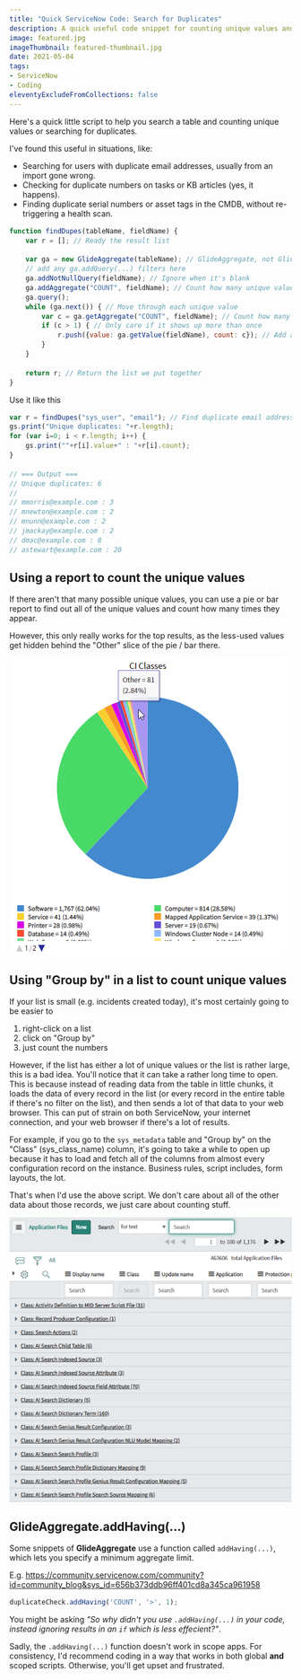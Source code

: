 ```yaml
---
title: "Quick ServiceNow Code: Search for Duplicates"
description: A quick useful code snippet for counting unique values and finding duplicates in ServiceNow.
image: featured.jpg
imageThumbnail: featured-thumbnail.jpg
date: 2021-05-04
tags:
- ServiceNow
- Coding
eleventyExcludeFromCollections: false
---
```


Here's a quick little script to help you search a table and counting unique values or searching for duplicates.

I've found this useful in situations, like:

* Searching for users with duplicate email addresses, usually from an import gone wrong.
* Checking for duplicate numbers on tasks or KB articles (yes, it happens).
* Finding duplicate serial numbers or asset tags in the CMDB, without re-triggering a health scan.

```js
function findDupes(tableName, fieldName) {
    var r = []; // Ready the result list
    
    var ga = new GlideAggregate(tableName); // GlideAggregate, not GlideRecord
    // add any ga.addQuery(...) filters here
    ga.addNotNullQuery(fieldName); // Ignore when it's blank
    ga.addAggregate("COUNT", fieldName); // Count how many unique values there are
	ga.query();
    while (ga.next()) { // Move through each unique value
        var c = ga.getAggregate("COUNT", fieldName); // Count how many times that unique value has been seen
        if (c > 1) { // Only care if it shows up more than once
            r.push({value: ga.getValue(fieldName), count: c}); // Add a result to the result list
		}
	}

    return r; // Return the list we put together
}
```

Use it like this

```js
var r = findDupes("sys_user", "email"); // Find duplicate email addresses
gs.print("Unique duplicates: "+r.length);
for (var i=0; i < r.length; i++) {
	gs.print(""+r[i].value+" : "+r[i].count);
}

// === Output ===
// Unique duplicates: 6
//
// mmorris@example.com : 3
// mnewton@example.com : 2
// mnunn@example.com : 2
// jmackay@example.com : 2
// dmac@example.com : 8
// astewart@example.com : 20
```

## Using a report to count the unique values
If there aren't that many possible unique values, you can use a pie or bar report to find out all of the unique values and count how many times they appear.

However, this only really works for the top results, as the less-used values get hidden behind the "Other" slice of the pie / bar there.

[![Pie graph count](pie-graph-count.png)](pie-graph-count.png)

## Using "Group by" in a list to count unique values
If your list is small (e.g. incidents created today), it's most certainly going to be easier to 

1. right-click on a list
2. click on "Group by"
3. just count the numbers

However, if the list has either a lot of unique values or the list is rather large, this is a bad idea. You'll notice that it can take a rather long time to open. This is because instead of reading data from the table in little chunks, it loads the data of every record in the list (or every record in the entire table if there's no filter on the list), and then sends a lot of that data to your web browser. This can put of strain on both ServiceNow, your internet connection, and your web browser if there's a lot of results.

For example, if you go to the `sys_metadata` table and "Group by" on the "Class" (sys_class_name) column, it's going to take a while to open up because it has to load and fetch all of the columns from almost every configuration record on the instance. Business rules, script includes, form layouts, the lot.

That's when I'd use the above script. We don't care about all of the other data about those records, we just care about counting stuff.

[![Grouping by on the sys_metadata table](./sys-metadata-group-by.png)](./sys-metadata-group-by.png)

## GlideAggregate.addHaving(...)
Some snippets of **GlideAggregate** use a function called `addHaving(...)`, which lets you specify a minimum aggregate limit.

E.g. https://community.servicenow.com/community?id=community_blog&sys_id=656b373ddb96ff401cd8a345ca961958
```js
duplicateCheck.addHaving('COUNT', '>', 1);
```

You might be asking *"So why didn't you use `.addHaving(...)` in your code, instead ignoring results in an `if` which is less effecient?"*.

Sadly, the `.addHaving(...)` function doesn't work in scope apps. For consistency, I'd recommend coding in a way that works in both global **and** scoped scripts. Otherwise, you'll get upset and frustrated.
